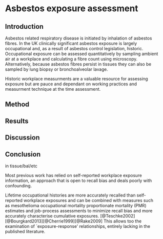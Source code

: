 # Asbestos exposure assessment

<!--
Reviews asbestos exposure assessment with particular reference to using job titles and cherries thingy
-->

## Introduction

Asbestos related respiratory disease is initiated by inhalation of asbestos fibres. In the UK clinically significant asbestos exposure is largely occupational and, as a result of asbestos control legislation, historic. Occupational exposure can be assessed quantitatively by sampling ambient air at a workplace and calculating a fibre count using microscopy. Alternatively, because asbestos fibres persist in tissues they can also be sampled by lung biopsy or bronchoalveolar lavage. 

Historic workplace measurments are a valuable resource for assessing exposure but are pauce and dependant on working practices and measurment technique at the time assessment.   



## Method


## Results


## Discussion


## Conclusion


in tissue/bal/etc

Most previous work has relied on self-reported workplace exposure information, an approach that is open to recall bias and deals poorly with confounding. 

Lifetime occupational histories are more accurately recalled than self-reported workplace exposures and can be combined with measures such as mesothelioma occupational mortality proportionate mortality (PMR) estimates and job-process assessments to minimize recall bias and more accurately characterise cumulative exposures. [@Teschke2002][@Bourgkard2013][@Cherrie1999][@Rake2009] This allows too the examination of `exposure-response' relationships, entirely lacking in the published literature. 




